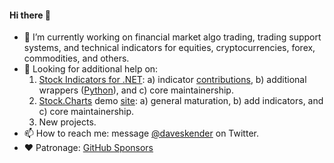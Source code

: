 #### Hi there 👋

- 🔭 I’m currently working on financial market algo trading, trading support systems, and technical indicators for equities, cryptocurrencies, forex, commodities, and others.
- 🤔 Looking for additional help on:
  1. [Stock Indicators for .NET](https://github.com/DaveSkender/Stock.Indicators): a) indicator [contributions](https://daveskender.github.io/Stock.Indicators/contributing/), b) additional wrappers ([Python](https://github.com/DaveSkender/Stock.Indicators.Python)), and c) core maintainership.
  2. [Stock.Charts](https://github.com/DaveSkender/Stock.Charts) demo [site](https://stock-charts.azurewebsites.net): a) general maturation, b) add indicators, and c) core maintainership.
  3. New projects.
- 📫 How to reach me: message [@daveskender](https://twitter.com/messages/compose?recipient_id=27475431) on Twitter.
- ❤️ Patronage: [GitHub Sponsors](https://github.com/sponsors/DaveSkender)
